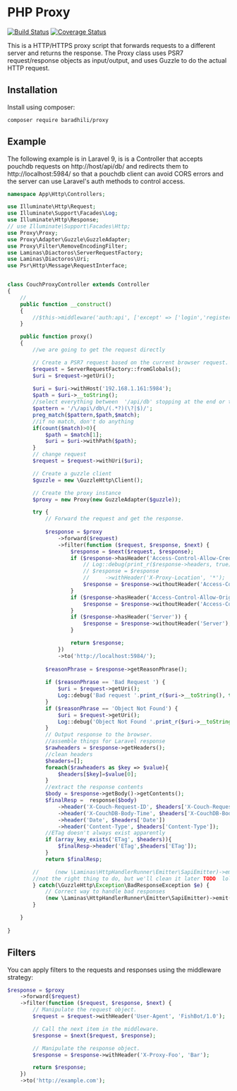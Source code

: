 # PHP Proxy

[![Build Status](http://img.shields.io/travis/jenssegers/php-proxy.svg)](https://travis-ci.org/jenssegers/php-proxy) [![Coverage Status](http://img.shields.io/coveralls/jenssegers/php-proxy.svg)](https://coveralls.io/r/jenssegers/php-proxy?branch=master)

This is a HTTP/HTTPS proxy script that forwards requests to a different server and returns the response. The Proxy class uses PSR7 request/response objects as input/output, and uses Guzzle to do the actual HTTP request.

## Installation

Install using composer:

```
composer require baradhili/proxy
```

## Example

The following example is in Laravel 9, is is a Controller that accepts pouchdb requests on http://host/api/db/ and redirects them to http://localhost:5984/ so that a pouchdb client can avoid CORS errors and the server can use Laravel's auth methods to control access.

```php
namespace App\Http\Controllers;

use Illuminate\Http\Request;
use Illuminate\Support\Facades\Log;
use Illuminate\Http\Response;
// use Illuminate\Support\Facades\Http;
use Proxy\Proxy;
use Proxy\Adapter\Guzzle\GuzzleAdapter;
use Proxy\Filter\RemoveEncodingFilter;
use Laminas\Diactoros\ServerRequestFactory;
use Laminas\Diactoros\Uri;
use Psr\Http\Message\RequestInterface;


class CouchProxyController extends Controller
{
    //
    public function __construct()
    {
        //$this->middleware('auth:api', ['except' => ['login','register']]);
    }

    public function proxy()
    {
        //we are going to get the request directly      

        // Create a PSR7 request based on the current browser request.
        $request = ServerRequestFactory::fromGlobals();
        $uri = $request->getUri();
        
        $uri = $uri->withHost('192.168.1.161:5984');
        $path = $uri->__toString();
        //select everything between  '/api/db' stopping at the end or the string '?'
        $pattern = '/\/api\/db\/(.*?)(\?|$)/';
        preg_match($pattern,$path,$match);
        //if no match, don't do anything
        if(count($match)>0){
            $path = $match[1];
            $uri = $uri->withPath($path);
        }
        // change request
        $request = $request->withUri($uri);

        // Create a guzzle client
        $guzzle = new \GuzzleHttp\Client();

        // Create the proxy instance
        $proxy = new Proxy(new GuzzleAdapter($guzzle));

        try {
            // Forward the request and get the response.
            
            $response = $proxy
                ->forward($request)
                ->filter(function ($request, $response, $next) {
                    $response = $next($request, $response);
                    if ($response->hasHeader('Access-Control-Allow-Credentials')) {
                        // Log::debug(print_r($response->headers, true));
                        // $response = $response
                        //     ->withHeader('X-Proxy-Location', '*');
                        $response = $response->withoutHeader('Access-Control-Allow-Credentials');
                    }
                    if ($response->hasHeader('Access-Control-Allow-Origin')) {
                        $response = $response->withoutHeader('Access-Control-Allow-Origin');
                    }
                    if ($response->hasHeader('Server')) {
                        $response = $response->withoutHeader('Server');
                    }

                    return $response;
                })
                ->to('http://localhost:5984/');
            
            $reasonPhrase = $response->getReasonPhrase();
            
            if ($reasonPhrase == 'Bad Request ') {
                $uri = $request->getUri();
                Log::debug('Bad request '.print_r($uri->__toString(), true));
            }
            if ($reasonPhrase == 'Object Not Found') {
                $uri = $request->getUri();
                Log::debug('Object Not Found '.print_r($uri->__toString(), true));
            }
            // Output response to the browser.
            //assemble things for Laravel response
            $rawheaders = $response->getHeaders();
            //clean headers
            $headers=[];
            foreach($rawheaders as $key => $value){
                $headers[$key]=$value[0];
            }
            //extract the response contents
            $body = $response->getBody()->getContents();
            $finalResp =  response($body)
                ->header('X-Couch-Request-ID', $headers['X-Couch-Request-ID'])
                ->header('X-CouchDB-Body-Time', $headers['X-CouchDB-Body-Time'])
                ->header('Date', $headers['Date'])
                ->header('Content-Type', $headers['Content-Type']);
            //ETag doesn't always exist apparently
            if (array_key_exists('ETag', $headers)){
                $finalResp->header('ETag',$headers['ETag']);
            }
            return $finalResp;

        //     (new \Laminas\HttpHandlerRunner\Emitter\SapiEmitter)->emit($response);
        //not the right thing to do, but we'll clean it later TODO  lolz like never
        } catch(\GuzzleHttp\Exception\BadResponseException $e) {
            // Correct way to handle bad responses
            (new \Laminas\HttpHandlerRunner\Emitter\SapiEmitter)->emit($e->getResponse());
        }

    }
    
}

```

## Filters

You can apply filters to the requests and responses using the middleware strategy:

```php
$response = $proxy
	->forward($request)
	->filter(function ($request, $response, $next) {
		// Manipulate the request object.
		$request = $request->withHeader('User-Agent', 'FishBot/1.0');

		// Call the next item in the middleware.
		$response = $next($request, $response);

		// Manipulate the response object.
		$response = $response->withHeader('X-Proxy-Foo', 'Bar');

		return $response;
	})
	->to('http://example.com');
```

